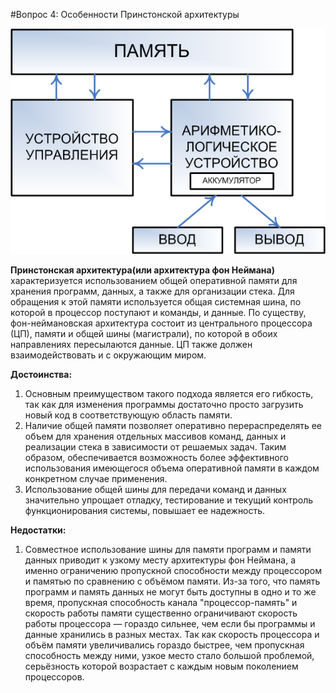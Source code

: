 #Вопрос 4: Особенности Принстонской архитектуры

![Архитектура фон Неймана](/resources/imgs/t4_1.png)

**Принстонская архитектура(или архитектура фон Неймана)** характеризуется использованием общей оперативной памяти для хранения программ, данных, а также для организации стека. Для обращения к этой памяти используется общая системная шина, по которой в процессор поступают и команды, и данные. По существу, фон-неймановская архитектура состоит из центрального процессора (ЦП), памяти и общей шины (магистрали), по которой в обоих направлениях пересылаются данные. ЦП также должен взаимодействовать и с окружающим миром.

**Достоинства:**
1) Основным преимуществом такого подхода является его гибкость, так как для изменения программы достаточно просто загрузить новый код в соответствующую область памяти.
2) Наличие общей памяти позволяет оперативно перераспределять ее объем для хранения отдельных массивов команд, данных и реализации стека в зависимости от решаемых задач. Таким образом, обеспечивается возможность более эффективного использования имеющегося объема оперативной памяти в каждом конкретном случае применения.
3) Использование общей шины для передачи команд и данных значительно упрощает отладку, тестирование и текущий контроль функционирования системы, повышает ее надежность.

**Недостатки:**
1) Совместное использование шины для памяти программ и памяти данных приводит к узкому месту архитектуры фон Неймана, а именно ограничению пропускной способности между процессором и памятью по сравнению с объёмом памяти. Из-за того, что память программ и память данных не могут быть доступны в одно и то же время, пропускная способность канала "процессор-память" и скорость работы памяти существенно ограничивают скорость работы процессора — гораздо сильнее, чем если бы программы и данные хранились в разных местах. Так как скорость процессора и объём памяти увеличивались гораздо быстрее, чем пропускная способность между ними, узкое место стало большой проблемой, серьёзность которой возрастает с каждым новым поколением процессоров.